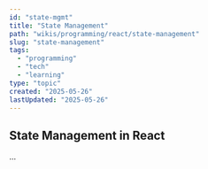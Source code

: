 ```yaml
---
id: "state-mgmt"
title: "State Management"
path: "wikis/programming/react/state-management"
slug: "state-management"
tags: 
  - "programming" 
  - "tech"  
  - "learning"
type: "topic"
created: "2025-05-26"
lastUpdated: "2025-05-26"
---
```


## State Management in React
...
